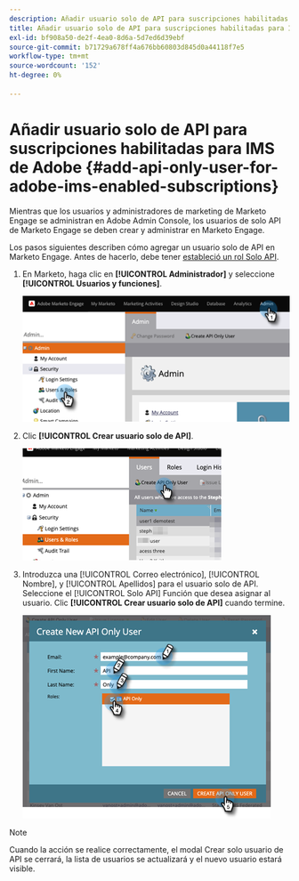 ```yaml
---
description: Añadir usuario solo de API para suscripciones habilitadas para IMS de Adobe - Documentos de Marketo - Documentación del producto
title: Añadir usuario solo de API para suscripciones habilitadas para IMS de Adobe
exl-id: bf908a50-de2f-4ea0-8d6a-5d7ed6d39ebf
source-git-commit: b71729a678ff4a676bb60803d845d0a44118f7e5
workflow-type: tm+mt
source-wordcount: '152'
ht-degree: 0%

---
```


# Añadir usuario solo de API para suscripciones habilitadas para IMS de Adobe {#add-api-only-user-for-adobe-ims-enabled-subscriptions}

Mientras que los usuarios y administradores de marketing de Marketo Engage se administran en Adobe Admin Console, los usuarios de solo API de Marketo Engage se deben crear y administrar en Marketo Engage.

Los pasos siguientes describen cómo agregar un usuario solo de API en Marketo Engage. Antes de hacerlo, debe tener [estableció un rol Solo API](/help/marketo/product-docs/administration/users-and-roles/create-an-api-only-user-role.md).

1. En Marketo, haga clic en **[!UICONTROL Administrador]** y seleccione **[!UICONTROL Usuarios y funciones]**.

   ![](assets/add-api-only-user-for-adobe-ims-1.png)

1. Clic **[!UICONTROL Crear usuario solo de API]**.

   ![](assets/add-api-only-user-for-adobe-ims-2.png)

1. Introduzca una [!UICONTROL Correo electrónico], [!UICONTROL Nombre], y [!UICONTROL Apellidos] para el usuario solo de API. Seleccione el [!UICONTROL Solo API] Función que desea asignar al usuario. Clic **[!UICONTROL Crear usuario solo de API]** cuando termine.

   ![](assets/add-api-only-user-for-adobe-ims-3.png)

>[!NOTE]
>
>Cuando la acción se realice correctamente, el modal Crear solo usuario de API se cerrará, la lista de usuarios se actualizará y el nuevo usuario estará visible.
